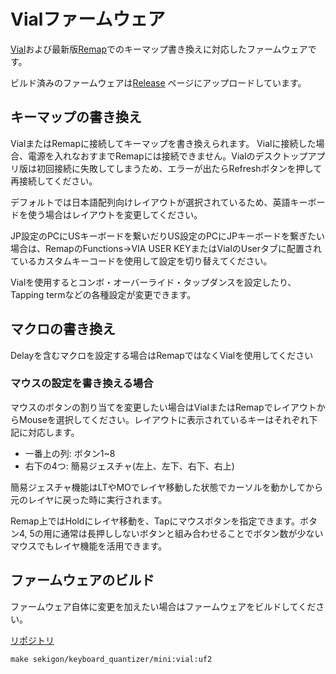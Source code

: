 
# Vialファームウェア

[Vial](https://vial.rocks/)および最新版[Remap](https://remap-keys.app/)でのキーマップ書き換えに対応したファームウェアです。

ビルド済みのファームウェアは[Release](https://github.com/sekigon-gonnoc/keyboard-quantizer-doc/releases) ページにアップロードしています。

## キーマップの書き換え

VialまたはRemapに接続してキーマップを書き換えられます。
Vialに接続した場合、電源を入れなおすまでRemapには接続できません。Vialのデスクトップアプリ版は初回接続に失敗してしまうため、エラーが出たらRefreshボタンを押して再接続してください。

デフォルトでは日本語配列向けレイアウトが選択されているため、英語キーボードを使う場合はレイアウトを変更してください。

JP設定のPCにUSキーボードを繋いだりUS設定のPCにJPキーボードを繋ぎたい場合は、RemapのFunctions->VIA USER KEYまたはVialのUserタブに配置されているカスタムキーコードを使用して設定を切り替えてください。

Vialを使用するとコンボ・オーバーライド・タップダンスを設定したり、Tapping termなどの各種設定が変更できます。

## マクロの書き換え

Delayを含むマクロを設定する場合はRemapではなくVialを使用してください

### マウスの設定を書き換える場合

マウスのボタンの割り当てを変更したい場合はVialまたはRemapでレイアウトからMouseを選択してください。レイアウトに表示されているキーはそれぞれ下記に対応します。

- 一番上の列: ボタン1~8
- 右下の4つ: 簡易ジェスチャ(左上、左下、右下、右上)

簡易ジェスチャ機能はLTやMOでレイヤ移動した状態でカーソルを動かしてから元のレイヤに戻った時に実行されます。

Remap上ではHoldにレイヤ移動を、Tapにマウスボタンを指定できます。ボタン4, 5の用に通常は長押ししないボタンと組み合わせることでボタン数が少ないマウスでもレイヤ機能を活用できます。


## ファームウェアのビルド

ファームウェア自体に変更を加えたい場合はファームウェアをビルドしてください。

[リポジトリ](https://github.com/sekigon-gonnoc/vial-qmk)

```
make sekigon/keyboard_quantizer/mini:vial:uf2 
```
